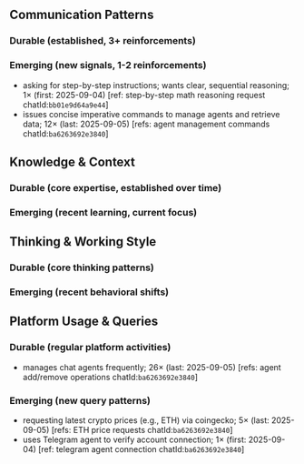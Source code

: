 ## Communication Patterns
### Durable (established, 3+ reinforcements)

### Emerging (new signals, 1-2 reinforcements)
- asking for step-by-step instructions; wants clear, sequential reasoning; 1× (first: 2025-09-04) [ref: step-by-step math reasoning request chatId:`bb01e9d64a9e44`]
- issues concise imperative commands to manage agents and retrieve data; 12× (last: 2025-09-05) [refs: agent management commands chatId:`ba6263692e3840`]

## Knowledge & Context
### Durable (core expertise, established over time)

### Emerging (recent learning, current focus)

## Thinking & Working Style
### Durable (core thinking patterns)

### Emerging (recent behavioral shifts)

## Platform Usage & Queries
### Durable (regular platform activities)
- manages chat agents frequently; 26× (last: 2025-09-05) [refs: agent add/remove operations chatId:`ba6263692e3840`]

### Emerging (new query patterns)
- requesting latest crypto prices (e.g., ETH) via coingecko; 5× (last: 2025-09-05) [refs: ETH price requests chatId:`ba6263692e3840`]
- uses Telegram agent to verify account connection; 1× (first: 2025-09-04) [ref: telegram agent connection chatId:`ba6263692e3840`]